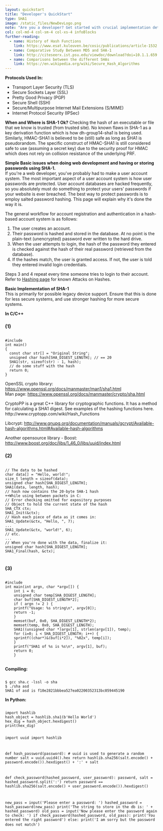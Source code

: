 ```yaml
---
layout: quickstart
title: "Developer's QuickStart"
type: SHA1
image: /static_files/NewDevLogo.png
note: "Are you a developer? Get started with crucial implementation details above."
col: col-md-4 col-sm-4 col-xs-4 infoBlocks
further-reading:
  - name: History of Hash Functions
    link: https://www.esat.kuleuven.be/cosic/publications/article-1532.pdf
  - name: Comparative Study Between MD5 and SHA-1
    link: http://citeseerx.ist.psu.edu/viewdoc/download?doi=10.1.1.659.1400&rep=rep1&type=pdf
  - name: Comparisons between the different SHAs
    link: https://en.wikipedia.org/wiki/Secure_Hash_Algorithms
---
```


<p id="where">
          <strong>Protocols Used In:</strong>
            <ul>
              <li>Transport Layer Security (TLS)</li>
              <li>Secure Sockets Layer (SSL)</li>
              <li>Pretty Good Privacy (PGP)</li>
              <li>Secure Shell (SSH)</li>
              <li>Secure/Multipurpose Internet Mail Extensions (S/MIME)</li>
              <li>Internet Protocol Security (IPSec)</li>
            </ul>
          </p>
<p id="whenToUse">
<strong>When and Where is SHA-1 Ok?</strong>
Checking the hash of an executable or file that we know is trusted (from trusted site).
No known flaws in SHA-1 as a key derivation function which is how dh-group14-sha1 is being used.  
Similarly, HMAC-SHA1 is believed to be (still) safe as long as SHA1 is pseudorandom.   
The specific construct of HMAC-SHA1 is still considered safe to use (assuming a secret key) due to the security proof for HMAC which does not rely on collision resistance of the underlying PRF.
</p>

<p>
<strong>Simple Basic issues when doing web development and having or storing passwords using SHA-1.</strong><br />
If you're a web developer, you've probably had to make a user account system. The most important aspect of a user account system is how user passwords are protected. User account databases are hacked frequently, so you absolutely must do something to protect your users' passwords if your website is ever breached. The best way to protect passwords is to employ salted password hashing. This page will explain why it's done the way it is.
 </p>

<p>
The general workflow for account registration and authentication in a hash-based account system is as follows:
<ol>
<li>
The user creates an account.</li>
<li>
Their password is hashed and stored in the database. At no point is the plain-text (unencrypted) password ever written to the hard drive. </li>
<li>
When the user attempts to login, the hash of the password they entered is checked against the hash of their real password (retrieved from the database).
</li>
<li>
If the hashes match, the user is granted access. If not, the user is told they entered invalid login credentials.</li>
</ol>
Steps 3 and 4 repeat every time someone tries to login to their account.<br />
Refer to <a href="example_index.html">Hashing page</a> for known Attacks on Hashes.
</p>
<p id="c">
<strong>Basic Implementation of SHA-1</strong><br />
This is primarily for possible legacy device support. Ensure that this is done for less secure systems, and use stronger hashing for more secure systems.
</p>
<p>
<strong>In C/C++</strong>
<h3>(1)</h3>
<pre>
<code>
#include <openssl/sha.h>
int main()
{  
  const char str[] = "Original String";
  unsigned char hash[SHA_DIGEST_LENGTH]; // == 20
  SHA1(str, sizeof(str) - 1, hash);
  // do some stuff with the hash
  return 0;
}</code>
</pre>
</p>
<p>
OpenSSL crypto library: <a href="https://www.openssl.org/docs/manmaster/man1/sha1.html"> https://www.openssl.org/docs/manmaster/man1/sha1.html</a>
<br />
Man page: <a href="https://www.openssl.org/docs/manmaster/crypto/sha.html">https://www.openssl.org/docs/manmaster/crypto/sha.html</a>
</p>
<p>
CryptoPP is a great C++ library for cryptographic functions. It has a method for calculating a SHA1 digest. See examples of the hashing functions here. http://www.cryptopp.com/wiki/Hash_Functions</p>
<p>
Libcrypt: <a href="http://www.gnupg.org/documentation/manuals/gcrypt/Available-hash-algorithms.html#Available-hash-algorithms">http://www.gnupg.org/documentation/manuals/gcrypt/Available-hash-algorithms.html#Available-hash-algorithms</a>
</p>
<p>
Another opensource library - Boost: <a href="http://www.boost.org/doc/libs/1_46_0/libs/uuid/index.html">http://www.boost.org/doc/libs/1_46_0/libs/uuid/index.html</a></p>
<p>

<h3>(2)</h3>
<pre>
<code>
// The data to be hashed
char data[] = "Hello, world!";
size_t length = sizeof(data);
unsigned char hash[SHA_DIGEST_LENGTH];
SHA1(data, length, hash);
// hash now contains the 20-byte SHA-1 hash
++While using between packets in C:
// Error checking omitted for expository purposes
// Object to hold the current state of the hash
SHA_CTX ctx;
SHA1_Init(&ctx);
// Hash each piece of data as it comes in:
SHA1_Update(&ctx, "Hello, ", 7);
...
SHA1_Update(&ctx, "world!", 6);
// etc.
...
// When you're done with the data, finalize it:
unsigned char hash[SHA_DIGEST_LENGTH];
SHA1_Final(hash, &ctx);
</code>
</pre>
</p>


<h3>(3)</h3>
<p>
<pre>
<code>
#include <openssl/sha.h>   
int main(int argn, char *argv[]) {  
    int i = 0;
    unsigned char temp[SHA_DIGEST_LENGTH];
    char buf[SHA_DIGEST_LENGTH*2];
    if ( argn != 2 ) {
    printf("Usage: %s string\n", argv[0]);
    return -1;
    }
    memset(buf, 0x0, SHA_DIGEST_LENGTH*2);
    memset(temp, 0x0, SHA_DIGEST_LENGTH);
    SHA1((unsigned char *)argv[1], strlen(argv[1]), temp);
    for (i=0; i < SHA_DIGEST_LENGTH; i++) {
    sprintf((char*)&(buf[i*2]), "%02x", temp[i]);
    }
    printf("SHA1 of %s is %s\n", argv[1], buf);
    return 0;
    }
</code>
</pre>
</p>

<p>
<strong>Compiling:</strong><br />
<pre>
<code>
$ gcc sha.c -lssl -o sha
$ ./sha asd
SHA1 of asd is f10e2821bbbea527ea02200352313bc059445190</code>
</pre>
</p>

<p id="python">
<strong>In Python:</strong>
<pre>
<code>
import hashlib
hash_object = hashlib.sha1(b'Hello World')
hex_dig = hash_object.hexdigest()
print(hex_dig)

import uuid
import hashlib

def hash_password(password):
    # uuid is used to generate a random number
    salt = uuid.uuid4().hex
    return hashlib.sha256(salt.encode() + password.encode()).hexdigest() + ':' + salt

def check_password(hashed_password, user_password):
    password, salt = hashed_password.split(':')
    return password == hashlib.sha256(salt.encode() + user_password.encode()).hexdigest()

new_pass = input('Please enter a password: ')
hashed_password = hash_password(new_pass)
print('The string to store in the db is: ' + hashed_password)
old_pass = input('Now please enter the password again to check: ')
if check_password(hashed_password, old_pass):
    print('You entered the right password')
else:
    print('I am sorry but the password does not match')</code>
</pre>
</p>
